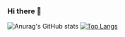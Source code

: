### Hi there 👋
![Anurag's GitHub stats](https://github-readme-stats.vercel.app/api?username=DaisukeKikukawa&show_icons=true&theme=radical)
[![Top Langs](https://github-readme-stats.vercel.app/api/top-langs/?username=DaisukeKikukawa&layout=donut)](https://github.com/anuraghazra/github-readme-stats)



<!--
**DaisukeKikukawa/DaisukeKikukawa** is a ✨ _special_ ✨ repository because its `README.md` (this file) appears on your GitHub profile.

Here are some ideas to get you started:

- 🔭 I’m currently working on ...
- 🌱 I’m currently learning ...
- 👯 I’m looking to collaborate on ...
- 🤔 I’m looking for help with ...
- 💬 Ask me about ...
- 📫 How to reach me: ...
- 😄 Pronouns: ...
- ⚡ Fun fact: ...
-->
